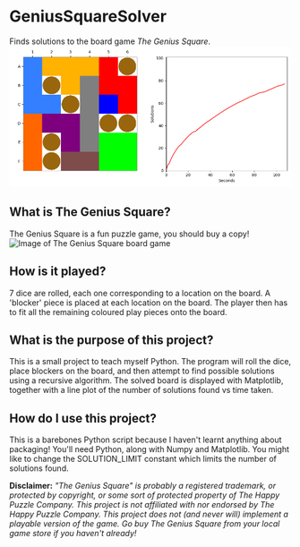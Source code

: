 # GeniusSquareSolver
Finds solutions to the board game _The Genius Square_.
![Screenshot of program output](screenshot.png)


## What is The Genius Square?
The Genius Square is a fun puzzle game, you should buy a copy!
![Image of The Genius Square board game](https://www.happypuzzle.co.uk/uploads/productimages/medium/GENIUS.jpg)

## How is it played?
7 dice are rolled, each one corresponding to a location on the board. A 'blocker' piece is placed at each location on the board. The player then has to fit all the remaining coloured play pieces onto the board.


## What is the purpose of this project?
This is a small project to teach myself Python. The program will roll the dice, place blockers on the board, and then attempt to find possible solutions using a recursive algorithm. The solved board is displayed with Matplotlib, together with a line plot of the number of solutions found vs time taken.


## How do I use this project?
This is a barebones Python script because I haven't learnt anything about packaging! You'll need Python, along with Numpy and Matplotlib.
You might like to change the SOLUTION_LIMIT constant which limits the number of solutions found.


**Disclaimer:**
_"The Genius Square" is probably a registered trademark, or protected by copyright, or some sort of protected property of The Happy Puzzle Company. This project is not affiliated with nor endorsed by The Happy Puzzle Company. This project does not (and never will) implement a playable version of the game. Go buy The Genius Square from your local game store if you haven't already!_
